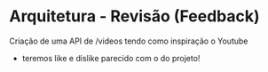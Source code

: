 # Arquitetura - Revisão (Feedback)

Criação de uma API de /videos tendo como inspiração o Youtube
- teremos like e dislike parecido com o do projeto!
